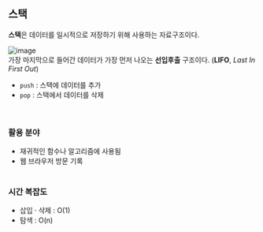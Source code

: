 ## 스택
**스택**은 데이터를 일시적으로 저장하기 위해 사용하는 자료구조이다. 

![image](https://github.com/DevTechGrowth/study_CS/assets/88030238/5356e96e-0323-4a5d-8fe0-b8f39ea685a6)
<br>
가장 마지막으로 들어간 데이터가 가장 먼저 나오는 **선입후출** 구조이다. (**LIFO**, *Last In First Out*)

- `push` : 스택에 데이터를 추가
- `pop` : 스택에서 데이터를 삭제 
<br>

### 활용 분야
- 재귀적인 함수나 알고리즘에 사용됨
- 웹 브라우저 방문 기록
<br><br>
### 시간 복잡도 
- 삽입 · 삭제 : O(1)
- 탐색 : O(n)
<br><br>
